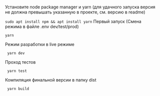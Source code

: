 Установите node package manager и yarn (для удачного запуска 
версия не должна превышать указанную в проекте, 
см. версию в readme)

`sudo apt install npm && apt install yarn`
Первый запуск (Смена режима в файле .env dev/test/prod)

    yarn
Режим разработки в live режиме

     yarn dev  

Проход тестов

     yarn test  

Компиляция финальной версии в папку dist

     yarn build  
